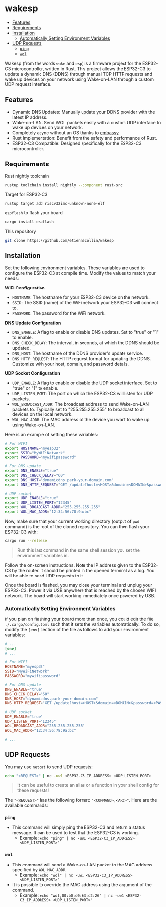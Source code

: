 # wakesp

<!-- vim-markdown-toc GFM -->

- [Features](#features)
- [Requirements](#requirements)
- [Installation](#installation)
  - [Automatically Setting Environment Variables](#automatically-setting-environment-variables)
- [UDP Requests](#udp-requests)
  - [`ping`](#ping)
  - [`wol`](#wol)

<!-- vim-markdown-toc -->

Wakesp (from the words `wake` and `esp`) is a firmware project for the ESP32-C3 microcontroller, written in Rust. This project allows the ESP32-C3 to update a dynamic DNS (DDNS) through manual TCP HTTP requests and wake up devices on your network using Wake-on-LAN through a custom UDP request interface.

## Features

- Dynamic DNS Updates: Manually update your DDNS provider with the latest IP address.
- Wake-on-LAN: Send WOL packets easily with a custom UDP interface to wake up devices on your network.
- Completely async without an OS thanks to [embassy](https://github.com/embassy-rs/embassy)
- Rust Implementation: Benefit from the safety and performance of Rust.
- ESP32-C3 Compatible: Designed specifically for the ESP32-C3 microcontroller.

## Requirements

Rust nightly toolchain

```bash
rustup toolchain install nightly --component rust-src
```

Target for ESP32-C3

```bash
rustup target add riscv32imc-unknown-none-elf
```

`espflash` to flash your board

```bash
cargo install espflash
```

This repository

```bash
git clone https://github.com/etiennecollin/wakesp
```

## Installation

Set the following environment variables. These variables are used to configure the ESP32-C3 at compile time. Modify the values to match your needs:

**WiFi Configuration**

- `HOSTNAME`: The hostname for your ESP32-C3 device on the network.
- `SSID`: The SSID (name) of the WiFi network your ESP32-C3 will connect to.
- `PASSWORD`: The password for the WiFi network.

**DNS Update Configuration**

- `DNS_ENABLE`: A flag to enable or disable DNS updates. Set to "true" or "1" to enable.
- `DNS_CHECK_DELAY`: The interval, in seconds, at which the DDNS should be updated.
- `DNS_HOST`: The hostname of the DDNS provider's update service.
- `DNS_HTTP_REQUEST`: The HTTP request format for updating the DDNS. Customize with your host, domain, and password details.

**UDP Socket Configuration**

- `UDP_ENABLE`: A flag to enable or disable the UDP socket interface. Set to "true" or "1" to enable.
- `UDP_LISTEN_PORT`: The port on which the ESP32-C3 will listen for UDP packets.
- `WOL_BROADCAST_ADDR`: The broadcast address to send Wake-on-LAN packets to. Typically set to "255.255.255.255" to broadcast to all devices on the local network.
- `WOL_MAC_ADDR`: The MAC address of the device you want to wake up using Wake-on-LAN.

Here is an example of setting these variables:

```bash
# For WIFI
export HOSTNAME="myesp32"
export SSID="MyWiFiNetwork"
export PASSWORD="mywifipassword"

# For DNS update
export DNS_ENABLE="true"
export DNS_CHECK_DELAY="60"
export DNS_HOST="dynamicdns.park-your-domain.com"
export DNS_HTTP_REQUEST="GET /update?host=<HOST>&domain=<DOMAIN>&password=<PASSWORD>&ip= HTTP/1.1\r\nHost: dynamicdns.park-your-domain.com\r\nConnection: close\r\n\r\n"

# UDP socket
export UDP_ENABLE="true"
export UDP_LISTEN_PORT="12345"
export WOL_BROADCAST_ADDR="255.255.255.255"
export WOL_MAC_ADDR="12:34:56:78:9a:bc"
```

Now, make sure that your current working directory (output of `pwd` command) is the root of the cloned repository.
You can then flash your ESP32-C3 with:

```bash
cargo run --release
```

> Run this last command in the same shell session you set the environment variables in.

Follow the on-screen instructions. Note the IP address given to the ESP32-C3 by the router. It should be printed in the opened terminal as a log. You will be able to send UDP requests to it.

Once the board is flashed, you may close your terminal and unplug your ESP32-C3. Power it via USB anywhere that is reached by the chosen WIFI network. The board will start working immediately once powered by USB.

### Automatically Setting Environment Variables

If you plan on flashing your board more than once, you could edit the file `./.cargo/config.toml` such that it sets the variables automatically. To do so, modify the `[env]` section of the file as follows to add your environment variables:

```toml
# ...
[env]
# ...

# For WIFI
HOSTNAME="myesp32"
SSID="MyWiFiNetwork"
PASSWORD="mywifipassword"

# For DNS update
DNS_ENABLE="true"
DNS_CHECK_DELAY="60"
DNS_HOST="dynamicdns.park-your-domain.com"
DNS_HTTP_REQUEST="GET /update?host=<HOST>&domain=<DOMAIN>&password=<PASSWORD>&ip= HTTP/1.1\r\nHost: dynamicdns.park-your-domain.com\r\nConnection: close\r\n\r\n"

# UDP socket
UDP_ENABLE="true"
UDP_LISTEN_PORT="12345"
WOL_BROADCAST_ADDR="255.255.255.255"
WOL_MAC_ADDR="12:34:56:78:9a:bc"

# ...
```

## UDP Requests

You may use `netcat` to send UDP requests:

```bash
echo "<REQUEST>" | nc -uw1 <ESP32-C3_IP_ADDRESS> <UDP_LISTEN_PORT>
```

> It can be useful to create an alias or a function in your shell config for these requests!

The `"<REQUEST>"` has the following format: `"<COMMAND>,<ARG>"`.
Here are the available commands:

### `ping`

- This command will simply ping the ESP32-C3 and return a status message. It can be used to test that the ESP32-C3 is working.
  - Example: `echo "ping" | nc -uw1 <ESP32-C3_IP_ADDRESS> <UDP_LISTEN_PORT>"`

### `wol`

- This command will send a Wake-on-LAN packet to the MAC address specified by `WOL_MAC_ADDR`.
  - Example: `echo "wol" | nc -uw1 <ESP32-C3_IP_ADDRESS> <UDP_LISTEN_PORT>"`
- It is possible to override the MAC address using the argument of the command.
  - Example: `echo "wol,00:b0:d0:63:c2:26" | nc -uw1 <ESP32-C3_IP_ADDRESS> <UDP_LISTEN_PORT>"`
